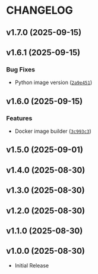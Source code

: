 # CHANGELOG

<!-- version list -->

## v1.7.0 (2025-09-15)


## v1.6.1 (2025-09-15)

### Bug Fixes

- Python image version
  ([`2a9e451`](https://github.com/adrianRFlores/model_pipeline/commit/2a9e451d406ca96498328f72c1166472c705956a))


## v1.6.0 (2025-09-15)

### Features

- Docker image builder
  ([`3c993c3`](https://github.com/adrianRFlores/model_pipeline/commit/3c993c38d295d4f459c1fe45a9be677ac94b4de7))


## v1.5.0 (2025-09-01)


## v1.4.0 (2025-08-30)


## v1.3.0 (2025-08-30)


## v1.2.0 (2025-08-30)


## v1.1.0 (2025-08-30)


## v1.0.0 (2025-08-30)

- Initial Release
